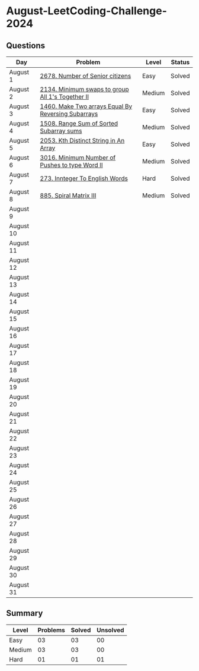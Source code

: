 # August-LeetCoding-Challenge-2024

## Questions
| Day | Problem | Level | Status |
| --- | --- | --- | --- |
| August 1 | [2678. Number of Senior citizens](https://leetcode.com/problems/number-of-senior-citizens/) | Easy | Solved |
| August 2 | [2134. Minimum swaps to group All 1's Together II](https://leetcode.com/problems/minimum-swaps-to-group-all-1s-together-ii/) | Medium | Solved |
| August 3 | [1460. Make Two arrays Equal By Reversing Subarrays](https://leetcode.com/problems/make-two-arrays-equal-by-reversing-subarrays/) | Easy | Solved |
| August 4 | [1508. Range Sum of Sorted Subarray sums](https://leetcode.com/problems/range-sum-of-sorted-subarray-sums/) | Medium | Solved |
| August 5 | [2053. Kth Distinct String in An Array](https://leetcode.com/problems/kth-distinct-string-in-an-array/) | Easy | Solved |
| August 6 | [3016. Minimum Number of Pushes to type Word II](https://leetcode.com/problems/minimum-number-of-pushes-to-type-word-ii/) | Medium | Solved |
| August 7 | [273. Innteger To English Words](https://leetcode.com/problems/integer-to-english-words/) | Hard | Solved |
| August 8 | [885. Spiral Matrix III](https://leetcode.com/problems/spiral-matrix-iii/) | Medium | Solved |
| August 9 | []() |  |  |
| August 10 | []() |  |  |
| August 11 | []() |  |  |
| August 12 | []() |  |  |
| August 13 | []() |  |  |   
| August 14 | []() |  |  |
| August 15 | []() |  |  |
| August 16 | []() |  |  |
| August 17 | []() |  |  |
| August 18 | []() |  |  |
| August 19 | []() |  |  |
| August 20 | []() |  |  |
| August 21 | []() |  |  |
| August 22 | []() |  |  |
| August 23 | []() |  |  |
| August 24 | []() |  |  |
| August 25 | []() |  |  |
| August 26 | []() |  |  |
| August 27 | []() |  |  |
| August 28 | []() |  |  |
| August 29 | []() |  |  |
| August 30 | []() |  |  |
| August 31 | []() |  |  |


## Summary
| Level  | Problems | Solved | Unsolved |
| ---    | --- | --- | --- |
| Easy   | 03 | 03 | 00 |
| Medium | 03 | 03 | 00 |
| Hard   | 01 | 01 | 01 |

